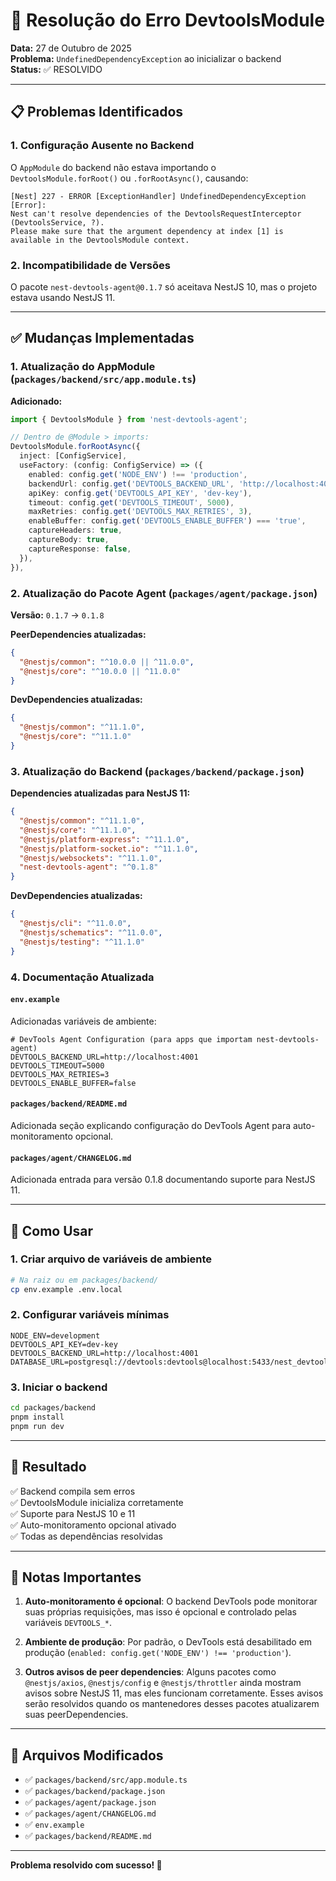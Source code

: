 # 🔧 Resolução do Erro DevtoolsModule

**Data:** 27 de Outubro de 2025  
**Problema:** `UndefinedDependencyException` ao inicializar o backend  
**Status:** ✅ RESOLVIDO

---

## 📋 Problemas Identificados

### 1. Configuração Ausente no Backend

O `AppModule` do backend não estava importando o `DevtoolsModule.forRoot()` ou `.forRootAsync()`, causando:

```
[Nest] 227 - ERROR [ExceptionHandler] UndefinedDependencyException [Error]:
Nest can't resolve dependencies of the DevtoolsRequestInterceptor (DevtoolsService, ?).
Please make sure that the argument dependency at index [1] is available in the DevtoolsModule context.
```

### 2. Incompatibilidade de Versões

O pacote `nest-devtools-agent@0.1.7` só aceitava NestJS 10, mas o projeto estava usando NestJS 11.

---

## ✅ Mudanças Implementadas

### 1. Atualização do AppModule (`packages/backend/src/app.module.ts`)

**Adicionado:**

```typescript
import { DevtoolsModule } from 'nest-devtools-agent';

// Dentro de @Module > imports:
DevtoolsModule.forRootAsync({
  inject: [ConfigService],
  useFactory: (config: ConfigService) => ({
    enabled: config.get('NODE_ENV') !== 'production',
    backendUrl: config.get('DEVTOOLS_BACKEND_URL', 'http://localhost:4001'),
    apiKey: config.get('DEVTOOLS_API_KEY', 'dev-key'),
    timeout: config.get('DEVTOOLS_TIMEOUT', 5000),
    maxRetries: config.get('DEVTOOLS_MAX_RETRIES', 3),
    enableBuffer: config.get('DEVTOOLS_ENABLE_BUFFER') === 'true',
    captureHeaders: true,
    captureBody: true,
    captureResponse: false,
  }),
}),
```

### 2. Atualização do Pacote Agent (`packages/agent/package.json`)

**Versão:** `0.1.7` → `0.1.8`

**PeerDependencies atualizadas:**

```json
{
  "@nestjs/common": "^10.0.0 || ^11.0.0",
  "@nestjs/core": "^10.0.0 || ^11.0.0"
}
```

**DevDependencies atualizadas:**

```json
{
  "@nestjs/common": "^11.1.0",
  "@nestjs/core": "^11.1.0"
}
```

### 3. Atualização do Backend (`packages/backend/package.json`)

**Dependencies atualizadas para NestJS 11:**

```json
{
  "@nestjs/common": "^11.1.0",
  "@nestjs/core": "^11.1.0",
  "@nestjs/platform-express": "^11.1.0",
  "@nestjs/platform-socket.io": "^11.1.0",
  "@nestjs/websockets": "^11.1.0",
  "nest-devtools-agent": "^0.1.8"
}
```

**DevDependencies atualizadas:**

```json
{
  "@nestjs/cli": "^11.0.0",
  "@nestjs/schematics": "^11.0.0",
  "@nestjs/testing": "^11.1.0"
}
```

### 4. Documentação Atualizada

#### `env.example`

Adicionadas variáveis de ambiente:

```env
# DevTools Agent Configuration (para apps que importam nest-devtools-agent)
DEVTOOLS_BACKEND_URL=http://localhost:4001
DEVTOOLS_TIMEOUT=5000
DEVTOOLS_MAX_RETRIES=3
DEVTOOLS_ENABLE_BUFFER=false
```

#### `packages/backend/README.md`

Adicionada seção explicando configuração do DevTools Agent para auto-monitoramento opcional.

#### `packages/agent/CHANGELOG.md`

Adicionada entrada para versão 0.1.8 documentando suporte para NestJS 11.

---

## 🚀 Como Usar

### 1. Criar arquivo de variáveis de ambiente

```bash
# Na raiz ou em packages/backend/
cp env.example .env.local
```

### 2. Configurar variáveis mínimas

```env
NODE_ENV=development
DEVTOOLS_API_KEY=dev-key
DEVTOOLS_BACKEND_URL=http://localhost:4001
DATABASE_URL=postgresql://devtools:devtools@localhost:5433/nest_devtools
```

### 3. Iniciar o backend

```bash
cd packages/backend
pnpm install
pnpm run dev
```

---

## 🎯 Resultado

✅ Backend compila sem erros  
✅ DevtoolsModule inicializa corretamente  
✅ Suporte para NestJS 10 e 11  
✅ Auto-monitoramento opcional ativado  
✅ Todas as dependências resolvidas

---

## 📝 Notas Importantes

1. **Auto-monitoramento é opcional**: O backend DevTools pode monitorar suas próprias requisições, mas isso é opcional e controlado pelas variáveis `DEVTOOLS_*`.

2. **Ambiente de produção**: Por padrão, o DevTools está desabilitado em produção (`enabled: config.get('NODE_ENV') !== 'production'`).

3. **Outros avisos de peer dependencies**: Alguns pacotes como `@nestjs/axios`, `@nestjs/config` e `@nestjs/throttler` ainda mostram avisos sobre NestJS 11, mas eles funcionam corretamente. Esses avisos serão resolvidos quando os mantenedores desses pacotes atualizarem suas peerDependencies.

---

## 🔗 Arquivos Modificados

- ✅ `packages/backend/src/app.module.ts`
- ✅ `packages/backend/package.json`
- ✅ `packages/agent/package.json`
- ✅ `packages/agent/CHANGELOG.md`
- ✅ `env.example`
- ✅ `packages/backend/README.md`

---

**Problema resolvido com sucesso! 🎉**
